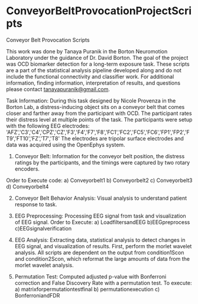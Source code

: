 # ConveyorBeltProvocationProjectScripts
Conveyor Belt Provocation Scripts

This work was done by Tanaya Puranik in the Borton Neuromotion Laboratory under the guidance of Dr. David Borton. The goal of the project was OCD biomarker detection for a long-term exposure task. These scripts are a part of the statistical analysis pipeline developed along and do not include the functional connectivity and classifier work. For additional information, finding information, interpretation of results, and questions please contact tanayapuranik@gmail.com.

Task Information:
During this task designed by Nicole Provenza in the Borton Lab, a distress-inducing object sits on a conveyor belt that comes closer and farther away from the participant with OCD. The participant rates their distress level at multiple points of the task. The participants were setup with the following EEG electrodes: 'AFZ','C3','C4','CPZ','CZ','F3','F4','F7','F8','FC1','FC2','FC5','FC6','FP1','FP2','FT9','FT10','FZ','T7','T8'
The electrodes are tripolar surface electrodes and data was acquired using the OpenEphys system.

1. Conveyor Belt:
Information for the conveyor belt position, the distress ratings by the participants, and the timings were captured by two rotary encoders.

Order to Execute code:
a) Conveyorbelt1
b) Conveyorbelt2
c) Conveyorbelt3
d) Conveyorbelt4

2. Conveyor Belt Behavior Analysis:
Visual analysis to understand patient response to task.

3. EEG Preprocessing:
Processing EEG signal from task and visualization of EEG signal.
Order to Execute:
a) LoadfiltersandEEG
b)EEGpreprocess
c)EEGsignalverification

4. EEG Analysis:
Extracting data, statistical analysis to detect changes in EEG signal, and visualization of results.
First, perform the morlet wavelet analysis. All scripts are dependent on the output from condition1Scon and condition2Scon, which reformat the large amounts of data from the morlet wavelet analysis.

5. Permutation Test:
Computed adjusted p-value with Bonferroni correction and False Discovery Rate with a permutation test. 
To execute:
a) matrixforpermutationtestfinal
b) permutationexecution
c) BonferroniandFDR
